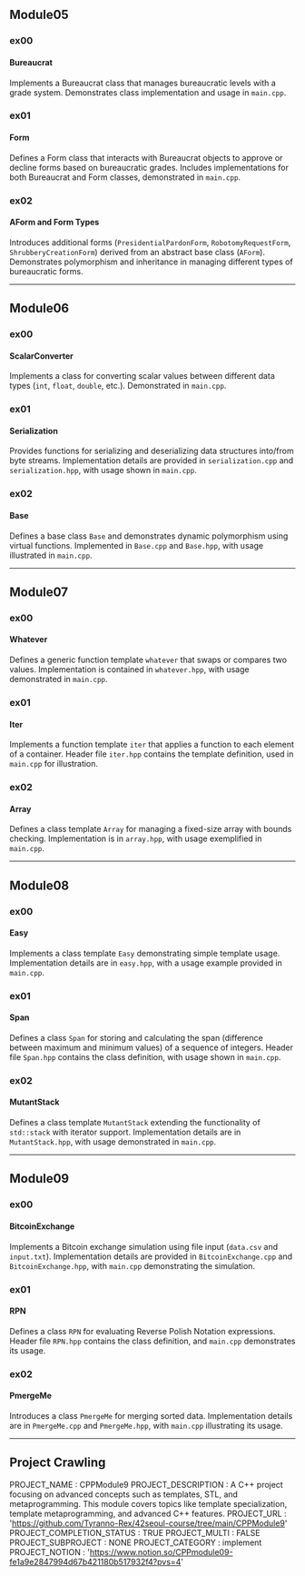 ## Module05

### ex00

#### Bureaucrat

Implements a Bureaucrat class that manages bureaucratic levels with a grade system. Demonstrates class implementation and usage in `main.cpp`.

### ex01

#### Form

Defines a Form class that interacts with Bureaucrat objects to approve or decline forms based on bureaucratic grades. Includes implementations for both Bureaucrat and Form classes, demonstrated in `main.cpp`.

### ex02

#### AForm and Form Types

Introduces additional forms (`PresidentialPardonForm`, `RobotomyRequestForm`, `ShrubberyCreationForm`) derived from an abstract base class (`AForm`). Demonstrates polymorphism and inheritance in managing different types of bureaucratic forms.

---

## Module06

### ex00

#### ScalarConverter

Implements a class for converting scalar values between different data types (`int`, `float`, `double`, etc.). Demonstrated in `main.cpp`.

### ex01

#### Serialization

Provides functions for serializing and deserializing data structures into/from byte streams. Implementation details are provided in `serialization.cpp` and `serialization.hpp`, with usage shown in `main.cpp`.

### ex02

#### Base

Defines a base class `Base` and demonstrates dynamic polymorphism using virtual functions. Implemented in `Base.cpp` and `Base.hpp`, with usage illustrated in `main.cpp`.

---

## Module07

### ex00

#### Whatever

Defines a generic function template `whatever` that swaps or compares two values. Implementation is contained in `whatever.hpp`, with usage demonstrated in `main.cpp`.

### ex01

#### Iter

Implements a function template `iter` that applies a function to each element of a container. Header file `iter.hpp` contains the template definition, used in `main.cpp` for illustration.

### ex02

#### Array

Defines a class template `Array` for managing a fixed-size array with bounds checking. Implementation is in `array.hpp`, with usage exemplified in `main.cpp`.

---

## Module08

### ex00

#### Easy

Implements a class template `Easy` demonstrating simple template usage. Implementation details are in `easy.hpp`, with a usage example provided in `main.cpp`.

### ex01

#### Span

Defines a class `Span` for storing and calculating the span (difference between maximum and minimum values) of a sequence of integers. Header file `Span.hpp` contains the class definition, with usage shown in `main.cpp`.

### ex02

#### MutantStack

Defines a class template `MutantStack` extending the functionality of `std::stack` with iterator support. Implementation details are in `MutantStack.hpp`, with usage demonstrated in `main.cpp`.

---

## Module09

### ex00

#### BitcoinExchange

Implements a Bitcoin exchange simulation using file input (`data.csv` and `input.txt`). Implementation details are provided in `BitcoinExchange.cpp` and `BitcoinExchange.hpp`, with `main.cpp` demonstrating the simulation.

### ex01

#### RPN

Defines a class `RPN` for evaluating Reverse Polish Notation expressions. Header file `RPN.hpp` contains the class definition, and `main.cpp` demonstrates its usage.

### ex02

#### PmergeMe

Introduces a class `PmergeMe` for merging sorted data. Implementation details are in `PmergeMe.cpp` and `PmergeMe.hpp`, with `main.cpp` illustrating its usage.

---

## Project Crawling
PROJECT_NAME : CPPModule9
PROJECT_DESCRIPTION : A C++ project focusing on advanced concepts such as templates, STL, and metaprogramming. This module covers topics like template specialization, template metaprogramming, and advanced C++ features.
PROJECT_URL : 'https://github.com/Tyranno-Rex/42seoul-course/tree/main/CPPModule9'
PROJECT_COMPLETION_STATUS : TRUE
PROJECT_MULTI : FALSE
PROJECT_SUBPROJECT : NONE
PROJECT_CATEGORY : implement
PROJECT_NOTION : 'https://www.notion.so/CPPmodule09-fe1a9e2847994d67b421180b517932f4?pvs=4'